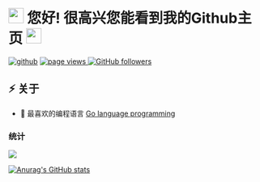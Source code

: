 <h1 align="">
<img src="https://emojis.slackmojis.com/emojis/images/1531849430/4246/blob-sunglasses.gif?1531849430" width="30"/> 您好! 很高兴您能看到我的Github主页
<img src="https://emojis.slackmojis.com/emojis/images/1531849430/4246/blob-sunglasses.gif?1531849430" width="30"/>
</h1>

<div align="left">
<a href="https://github.com/leessmin"><img alt="github" src="https://img.shields.io/github/stars/leessmin?affiliations=OWNER&color=%23ffe411&label=github%20stars&logo=github&logoColor=%23fffFF&style=flat" /></a>
 <a href="https://github.com/leessmin/leessmin">
   <img src="https://komarev.com/ghpvc/?username=leessmin" alt="page views" />
 </a>
<a href="https://github.com/leessmin?tab=followers"><img alt="GitHub followers" src="https://img.shields.io/github/followers/leessmin?color=green&logo=github"></a>
</div>
<h2 align="left" >⚡️ 关于</h2>
<ul>
<li>🔭 最喜欢的编程语言 <a href="https://github.com/golang/go">Go language programming</a></li>
</ul>

### 统计

![](https://github-readme-stats.vercel.app/api/top-langs/?username=leessmin&theme=dark&layout=compact&hide=html,c%23,javascript,vue,typescript,less)

[![Anurag's GitHub stats](https://github-readme-stats.vercel.app/api?username=leessmin&show_icons=true&theme=radical)](https://github.com/anuraghazra/github-readme-stats)
